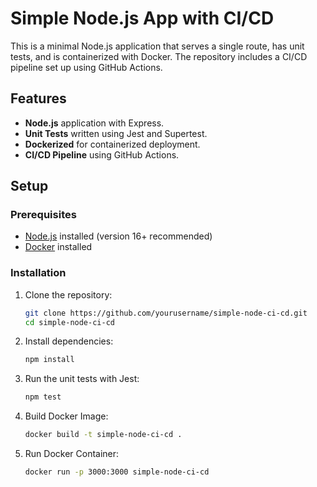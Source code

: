 # Simple Node.js App with CI/CD

This is a minimal Node.js application that serves a single route, has unit tests, and is containerized with Docker. The repository includes a CI/CD pipeline set up using GitHub Actions.

## Features

- **Node.js** application with Express.
- **Unit Tests** written using Jest and Supertest.
- **Dockerized** for containerized deployment.
- **CI/CD Pipeline** using GitHub Actions.

## Setup

### Prerequisites
- [Node.js](https://nodejs.org/) installed (version 16+ recommended)
- [Docker](https://www.docker.com/) installed

### Installation
1. Clone the repository:
   ```bash
   git clone https://github.com/yourusername/simple-node-ci-cd.git
   cd simple-node-ci-cd

   
2. Install dependencies:
   ```bash
   npm install

3. Run the unit tests with Jest:

   ```bash
   npm test

3. Build Docker Image:

   ```bash
   docker build -t simple-node-ci-cd .

4. Run Docker Container:

   ```bash
   docker run -p 3000:3000 simple-node-ci-cd

